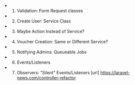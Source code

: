 - 1. Validation: Form Request classes
- 2. Create User: Service Class
- 3. Maybe Action Instead of Service?
- 4. Voucher Creation: Same or Different Service?
- 5. Notifying Admins: Queueable Jobs
- 6. Events/Listeners
- 7. Observers: "Silent" Events/Listeners
[url] https://laravel-news.com/controller-refactor
